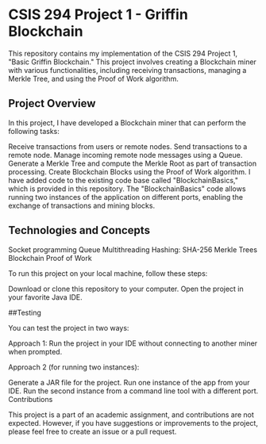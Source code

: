 # CSIS 294 Project 1 - Griffin Blockchain

This repository contains my implementation of the CSIS 294 Project 1, "Basic Griffin Blockchain." This project involves creating a Blockchain miner with various functionalities, including receiving transactions, managing a Merkle Tree, and using the Proof of Work algorithm.

## Project Overview

In this project, I have developed a Blockchain miner that can perform the following tasks:

Receive transactions from users or remote nodes.
Send transactions to a remote node.
Manage incoming remote node messages using a Queue.
Generate a Merkle Tree and compute the Merkle Root as part of transaction processing.
Create Blockchain Blocks using the Proof of Work algorithm.
I have added code to the existing code base called "BlockchainBasics," which is provided in this repository. The "BlockchainBasics" code allows running two instances of the application on different ports, enabling the exchange of transactions and mining blocks.


## Technologies and Concepts

Socket programming
Queue
Multithreading
Hashing: SHA-256
Merkle Trees
Blockchain Proof of Work

To run this project on your local machine, follow these steps:

Download or clone this repository to your computer.
Open the project in your favorite Java IDE.

##Testing

You can test the project in two ways:

Approach 1:
Run the project in your IDE without connecting to another miner when prompted.

Approach 2 (for running two instances):

Generate a JAR file for the project.
Run one instance of the app from your IDE.
Run the second instance from a command line tool with a different port.
Contributions

This project is a part of an academic assignment, and contributions are not expected. However, if you have suggestions or improvements to the project, please feel free to create an issue or a pull request.

